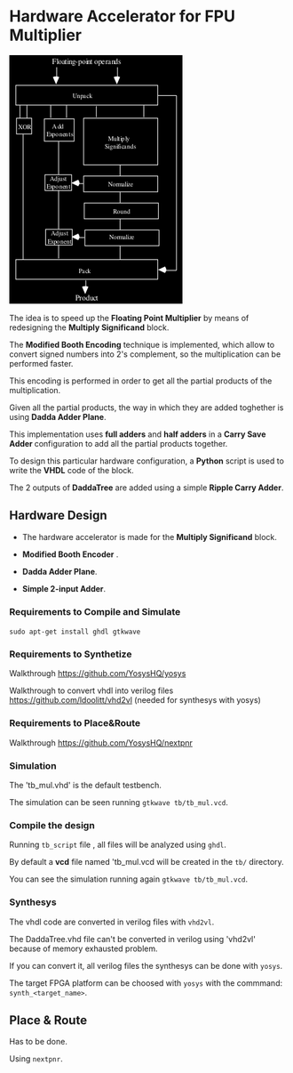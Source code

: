 # Hardware Accelerator for FPU Multiplier
![FPU image](https://github.com/EneaDim/HWAccelerator-for-FPU/blob/main/images/FPU.png)

The idea is to speed up the <b>Floating Point Multiplier</b> by means of redesigning the <b>Multiply Significand</b> block.

The <b>Modified Booth Encoding</b> technique is implemented, which allow to convert signed numbers into 2's complement, so the multiplication can be performed faster.

This encoding is performed in order to get all the partial products of the multiplication.

Given all the partial products, the way in which they are added toghether is using <b>Dadda Adder Plane</b>.

This implementation uses <b>full adders</b> and <b>half adders</b> in a <b>Carry Save Adder </b> configuration to add all the partial products together.

To design this particular hardware configuration, a <b>Python</b> script is used to write the <b>VHDL</b> code of the block.

The 2 outputs of <b>DaddaTree</b> are added using a simple <b>Ripple Carry Adder</b>.

## Hardware Design

- The hardware accelerator is made for the <b>Multiply Significand</b> block.

- <b>Modified Booth Encoder</b> .

- <b>Dadda Adder Plane</b>.

- <b>Simple 2-input Adder</b>.

### Requirements to Compile and Simulate

```sudo apt-get install ghdl gtkwave```

### Requirements to Synthetize

Walkthrough <https://github.com/YosysHQ/yosys>

Walkthrough to convert vhdl into verilog files <https://github.com/ldoolitt/vhd2vl> (needed for synthesys with yosys)

### Requirements to Place&Route

Walkthrough <https://github.com/YosysHQ/nextpnr>

### Simulation

The 'tb_mul.vhd' is the default testbench.

The simulation can be seen running ```gtkwave tb/tb_mul.vcd```.

### Compile the design

Running ```tb_script``` file , all files will be analyzed using ```ghdl```.

By default a <b>vcd</b> file named 'tb_mul.vcd will be created in the ```tb/``` directory.

You can see the simulation running again ```gtkwave tb/tb_mul.vcd```.

### Synthesys

The vhdl code are converted in verilog files with ```vhd2vl```.

The DaddaTree.vhd file can't be converted in verilog using 'vhd2vl' because of memory exhausted problem. 

If you can convert it, all verilog files the synthesys can be done with ```yosys```.

The target FPGA platform can be choosed with ```yosys``` with the commmand: ```synth_<target_name>```.

## Place & Route 
Has to be done.

Using ```nextpnr```.


